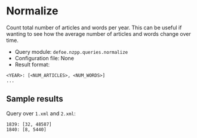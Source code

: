 # Normalize

Count total number of articles and words per year. This can be useful if wanting to see how the average number of articles and words change over time.

* Query module: `defoe.nzpp.queries.normalize`
* Configuration file: None
* Result format:

```
<YEAR>: [<NUM_ARTICLES>, <NUM_WORDS>]
...
```

## Sample results

Query over `1.xml` and `2.xml`:

```
1839: [32, 48587]
1840: [8, 5440]
```
